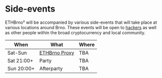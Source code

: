 # Side-events

ETHBrno² will be accompanied by various side-events that will take place at various locations around Brno. These events will be open to [hackers](hackathon/) as well as other people within the broad cryptocurrency and local community.

| When       | What                              | Where |
| ---------- | --------------------------------- | ----- |
| Sat-Sun    | [ETHBrno Proxy](../proxy-2022.md) | TBA   |
| Sat 21:00+ | Party                             | TBA   |
| Sun 20:00+ | Afterparty                        | TBA   |
